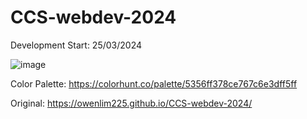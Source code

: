 # CCS-webdev-2024
Development Start: 25/03/2024

![image](https://github.com/ChristianJude23/CCS-webdev-2024/assets/152279955/11f83a12-42bf-41f7-bd72-892537d469dc)


Color Palette:
https://colorhunt.co/palette/5356ff378ce767c6e3dff5ff


Original:
https://owenlim225.github.io/CCS-webdev-2024/
